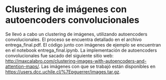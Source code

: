 # Clustering de imágenes con autoencoders convolucionales

Se llevó a cabo un clustering de imágenes, utilizando autoencoders convolucionales. El proceso se encuentra detallado en el archivo entrega_final.pdf. El código junto con imágenes de ejemplo se encuentran en el notebook entrega_final.ipynb. La implementación de autoencoders convolucionales fue sacado del siguiente sitio web: http://maxcalabro.com/clustering-images-with-autoencoders-and-attention-maps/. Las imágenes con que se trabajó están disponibles en https://users.dcc.uchile.cl/%7Epguerrer/images.tar.gz. 
